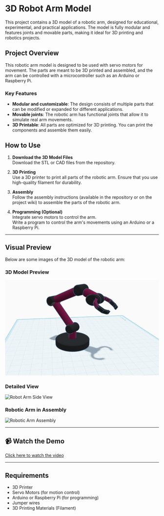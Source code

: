 # 3D Robot Arm Model

This project contains a 3D model of a robotic arm, designed for educational, experimental, and practical applications. The model is fully modular and features joints and movable parts, making it ideal for 3D printing and robotics projects.

## Project Overview

This robotic arm model is designed to be used with servo motors for movement. The parts are meant to be 3D printed and assembled, and the arm can be controlled with a microcontroller such as an Arduino or Raspberry Pi.

### Key Features
- **Modular and customizable**: The design consists of multiple parts that can be modified or expanded for different applications.
- **Movable joints**: The robotic arm has functional joints that allow it to simulate real arm movements.
- **3D Printable**: All parts are optimized for 3D printing. You can print the components and assemble them easily.

## How to Use

1. **Download the 3D Model Files**  
   Download the STL or CAD files from the repository.

2. **3D Printing**  
   Use a 3D printer to print all parts of the robotic arm. Ensure that you use high-quality filament for durability.

3. **Assembly**  
   Follow the assembly instructions (available in the repository or on the project wiki) to assemble the parts of the robotic arm.

4. **Programming (Optional)**  
   Integrate servo motors to control the arm.  
   Write a program to control the arm's movements using an Arduino or a Raspberry Pi.

---

## Visual Preview

Below are some images of the 3D model of the robotic arm:

### 3D Model Preview
![Robot Arm Preview](https://raw.githubusercontent.com/Raghad-ALSalmi/robot-arm/main/3D-Model-Preview.png)

### Detailed View
![Robot Arm Side View](https://raw.githubusercontent.com/Raghad-ALSalmi/robot-arm/main/Detailed%20View.png)

### Robotic Arm in Assembly
![Robotic Arm Assembly](https://raw.githubusercontent.com/Raghad-ALSalmi/robot-arm/main/Robotic%20Arm%20in%20Assembly.png)

---

## 📹 Watch the Demo
[Click here to watch the video](https://github.com/Raghad-ALSalmi/robot-arm/blob/main/robot-arm-video.mp4?raw=true)

---

## Requirements
- 3D Printer  
- Servo Motors (for motion control)  
- Arduino or Raspberry Pi (for programming)  
- Jumper wires  
- 3D Printing Materials (Filament)
